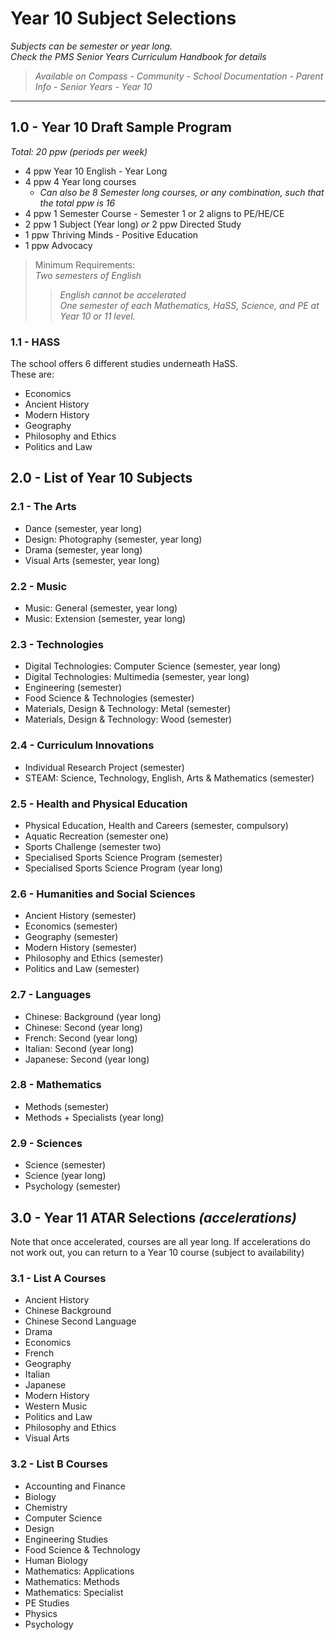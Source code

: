 <head>
  <title>Year 10 SSO</title>
</head>

# Year 10 Subject Selections
*Subjects can be semester or year long.*  
*Check the PMS Senior Years Curriculum Handbook for details*  
> *Available on Compass - Community - School Documentation - Parent Info - Senior Years - Year 10*  

---
## 1.0 - Year 10 Draft Sample Program  
*Total: 20 ppw (periods per week)*  
- 4 ppw Year 10 English - Year Long  
- 4 ppw 4 Year long courses  
  - *Can also be 8 Semester long courses, or any combination, such that the total ppw is 16*  
- 4 ppw 1 Semester Course - Semester 1 or 2 aligns to PE/HE/CE
- 2 ppw 1 Subject (Year long) *or* 2 ppw Directed Study
- 1 ppw Thriving Minds - Positive Education
- 1 ppw Advocacy
> Minimum Requirements:  
> *Two semesters of English*  
>> *English cannot be accelerated*  
> *One semester of each Mathematics, HaSS, Science, and PE at Year 10 or 11 level.*

### 1.1 - HASS
The school offers 6 different studies underneath HaSS.  
These are:  
- Economics
- Ancient History
- Modern History
- Geography
- Philosophy and Ethics
- Politics and Law

## 2.0 - List of Year 10 Subjects
### 2.1 - The Arts
- Dance (semester, year long)
- Design: Photography (semester, year long)
- Drama (semester, year long)
- Visual Arts (semester, year long)

### 2.2 - Music
- Music: General (semester, year long)
- Music: Extension (semester, year long)

### 2.3 - Technologies
- Digital Technologies: Computer Science (semester, year long)
- Digital Technologies: Multimedia (semester, year long)
- Engineering (semester)
- Food Science & Technologies (semester)
- Materials, Design & Technology: Metal (semester)
- Materials, Design & Technology: Wood (semester)

### 2.4 - Curriculum Innovations
- Individual Research Project (semester)
- STEAM: Science, Technology, English, Arts & Mathematics (semester)

### 2.5 - Health and Physical Education
- Physical Education, Health and Careers (semester, compulsory)
- Aquatic Recreation (semester one)
- Sports Challenge (semester two)
- Specialised Sports Science Program (semester)
- Specialised Sports Science Program (year long)

### 2.6 - Humanities and Social Sciences
- Ancient History (semester)
- Economics (semester)
- Geography (semester)
- Modern History (semester)
- Philosophy and Ethics (semester)
- Politics and Law (semester)

### 2.7 - Languages
- Chinese: Background (year long)
- Chinese: Second (year long)
- French: Second (year long)
- Italian: Second (year long)
- Japanese: Second (year long)

### 2.8 - Mathematics
- Methods (semester)
- Methods + Specialists (year long)

### 2.9 - Sciences
- Science (semester)
- Science (year long)
- Psychology (semester)

## 3.0 - Year 11 ATAR Selections *(accelerations)*
Note that once accelerated, courses are all year long. If accelerations do not work out, you can return to a Year 10 course (subject to availability)

### 3.1 - List A Courses
- Ancient History
- Chinese Background
- Chinese Second Language
- Drama
- Economics
- French
- Geography
- Italian
- Japanese
- Modern History
- Western Music
- Politics and Law
- Philosophy and Ethics
- Visual Arts

### 3.2 - List B Courses
- Accounting and Finance
- Biology
- Chemistry
- Computer Science
- Design
- Engineering Studies
- Food Science & Technology
- Human Biology
- Mathematics: Applications
- Mathematics: Methods
- Mathematics: Specialist
- PE Studies
- Physics
- Psychology
